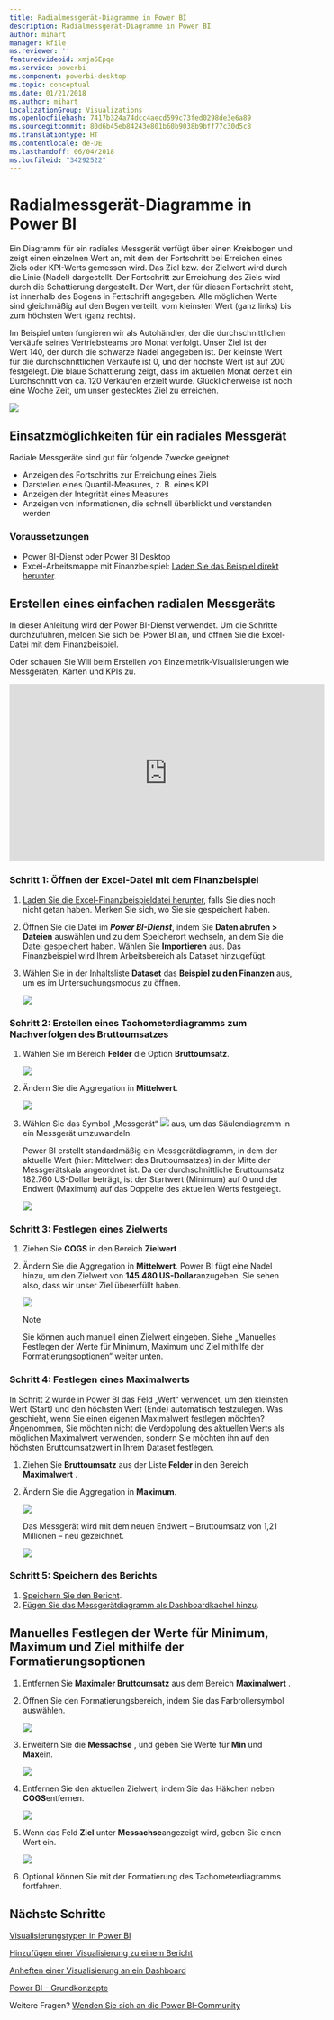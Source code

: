 ```yaml
---
title: Radialmessgerät-Diagramme in Power BI
description: Radialmessgerät-Diagramme in Power BI
author: mihart
manager: kfile
ms.reviewer: ''
featuredvideoid: xmja6Epqa
ms.service: powerbi
ms.component: powerbi-desktop
ms.topic: conceptual
ms.date: 01/21/2018
ms.author: mihart
LocalizationGroup: Visualizations
ms.openlocfilehash: 7417b324a74dcc4aecd599c73fed0298de3e6a89
ms.sourcegitcommit: 80d6b45eb84243e801b60b9038b9bff77c30d5c8
ms.translationtype: HT
ms.contentlocale: de-DE
ms.lasthandoff: 06/04/2018
ms.locfileid: "34292522"
---
```

# <a name="radial-gauge-charts-in-power-bi"></a>Radialmessgerät-Diagramme in Power BI
Ein Diagramm für ein radiales Messgerät verfügt über einen Kreisbogen und zeigt einen einzelnen Wert an, mit dem der Fortschritt bei Erreichen eines Ziels oder KPI-Werts gemessen wird.  Das Ziel bzw. der Zielwert wird durch die Linie (Nadel) dargestellt. Der Fortschritt zur Erreichung des Ziels wird durch die Schattierung dargestellt.  Der Wert, der für diesen Fortschritt steht, ist innerhalb des Bogens in Fettschrift angegeben. Alle möglichen Werte sind gleichmäßig auf den Bogen verteilt, vom kleinsten Wert (ganz links) bis zum höchsten Wert (ganz rechts).

Im Beispiel unten fungieren wir als Autohändler, der die durchschnittlichen Verkäufe seines Vertriebsteams pro Monat verfolgt. Unser Ziel ist der Wert 140, der durch die schwarze Nadel angegeben ist.  Der kleinste Wert für die durchschnittlichen Verkäufe ist 0, und der höchste Wert ist auf 200 festgelegt.  Die blaue Schattierung zeigt, dass im aktuellen Monat derzeit ein Durchschnitt von ca. 120 Verkäufen erzielt wurde. Glücklicherweise ist noch eine Woche Zeit, um unser gestecktes Ziel zu erreichen.

![](media/power-bi-visualization-radial-gauge-charts/gauge_m.png)

## <a name="when-to-use-a-radial-gauge"></a>Einsatzmöglichkeiten für ein radiales Messgerät
Radiale Messgeräte sind gut für folgende Zwecke geeignet:

* Anzeigen des Fortschritts zur Erreichung eines Ziels
* Darstellen eines Quantil-Measures, z. B. eines KPI
* Anzeigen der Integrität eines Measures
* Anzeigen von Informationen, die schnell überblickt und verstanden werden

### <a name="prerequisites"></a>Voraussetzungen
 - Power BI-Dienst oder Power BI Desktop
 - Excel-Arbeitsmappe mit Finanzbeispiel: [Laden Sie das Beispiel direkt herunter](http://go.microsoft.com/fwlink/?LinkID=521962).

## <a name="create-a-basic-radial-gauge"></a>Erstellen eines einfachen radialen Messgeräts
In dieser Anleitung wird der Power BI-Dienst verwendet. Um die Schritte durchzuführen, melden Sie sich bei Power BI an, und öffnen Sie die Excel-Datei mit dem Finanzbeispiel.  

Oder schauen Sie Will beim Erstellen von Einzelmetrik-Visualisierungen wie Messgeräten, Karten und KPIs zu.

<iframe width="560" height="315" src="https://www.youtube.com/embed/xmja6EpqaO0?list=PL1N57mwBHtN0JFoKSR0n-tBkUJHeMP2cP" frameborder="0" allowfullscreen></iframe>

### <a name="step-1-open-the-financial-sample-excel-file"></a>Schritt 1: Öffnen der Excel-Datei mit dem Finanzbeispiel
1. [Laden Sie die Excel-Finanzbeispieldatei herunter](sample-financial-download.md), falls Sie dies noch nicht getan haben. Merken Sie sich, wo Sie sie gespeichert haben.

2. Öffnen Sie die Datei im ***Power BI-Dienst***, indem Sie **Daten abrufen \> Dateien** auswählen und zu dem Speicherort wechseln, an dem Sie die Datei gespeichert haben. Wählen Sie **Importieren** aus. Das Finanzbeispiel wird Ihrem Arbeitsbereich als Dataset hinzugefügt.

3. Wählen Sie in der Inhaltsliste **Dataset** das **Beispiel zu den Finanzen** aus, um es im Untersuchungsmodus zu öffnen.

    ![](media/power-bi-visualization-radial-gauge-charts/power-bi-dataset.png)

### <a name="step-2-create-a-gauge-to-track-gross-sales"></a>Schritt 2: Erstellen eines Tachometerdiagramms zum Nachverfolgen des Bruttoumsatzes
1. Wählen Sie im Bereich **Felder** die Option **Bruttoumsatz**.
   
   ![](media/power-bi-visualization-radial-gauge-charts/grosssalesvalue_new.png)
2. Ändern Sie die Aggregation in **Mittelwert**.
   
   ![](media/power-bi-visualization-radial-gauge-charts/changetoaverage_new.png)
3. Wählen Sie das Symbol „Messgerät“ ![](media/power-bi-visualization-radial-gauge-charts/gaugeicon_new.png) aus, um das Säulendiagramm in ein Messgerät umzuwandeln.
   
   Power BI erstellt standardmäßig ein Messgerätdiagramm, in dem der aktuelle Wert (hier: Mittelwert des Bruttoumsatzes) in der Mitte der Messgerätskala angeordnet ist. Da der durchschnittliche Bruttoumsatz 182.760 US-Dollar beträgt, ist der Startwert (Minimum) auf 0 und der Endwert (Maximum) auf das Doppelte des aktuellen Werts festgelegt.
   
   ![](media/power-bi-visualization-radial-gauge-charts/gauge_no_target.png)

### <a name="step-3-set-a-target-value"></a>Schritt 3: Festlegen eines Zielwerts
1. Ziehen Sie **COGS** in den Bereich **Zielwert** .
2. Ändern Sie die Aggregation in **Mittelwert**.
   Power BI fügt eine Nadel hinzu, um den Zielwert von **145.480 US-Dollar**anzugeben. Sie sehen also, dass wir unser Ziel übererfüllt haben.
   
   ![](media/power-bi-visualization-radial-gauge-charts/gaugeinprogress_new.png)
   
   > [!NOTE]
   > Sie können auch manuell einen Zielwert eingeben.  Siehe „Manuelles Festlegen der Werte für Minimum, Maximum und Ziel mithilfe der Formatierungsoptionen“ weiter unten.
   > 
   > 

### <a name="step-4-set-a-maximum-value"></a>Schritt 4: Festlegen eines Maximalwerts
In Schritt 2 wurde in Power BI das Feld „Wert“ verwendet, um den kleinsten Wert (Start) und den höchsten Wert (Ende) automatisch festzulegen.  Was geschieht, wenn Sie einen eigenen Maximalwert festlegen möchten?  Angenommen, Sie möchten nicht die Verdopplung des aktuellen Werts als möglichen Maximalwert verwenden, sondern Sie möchten ihn auf den höchsten Bruttoumsatzwert in Ihrem Dataset festlegen. 

1. Ziehen Sie **Bruttoumsatz** aus der Liste **Felder** in den Bereich **Maximalwert** .
2. Ändern Sie die Aggregation in **Maximum**.
   
   ![](media/power-bi-visualization-radial-gauge-charts/setmaximum_new.png)
   
   Das Messgerät wird mit dem neuen Endwert – Bruttoumsatz von 1,21 Millionen – neu gezeichnet.
   
   ![](media/power-bi-visualization-radial-gauge-charts/power-bi-final-gauge.png)

### <a name="step-5-save-your-report"></a>Schritt 5: Speichern des Berichts
1. [Speichern Sie den Bericht](service-report-save.md).
2. [Fügen Sie das Messgerätdiagramm als Dashboardkachel hinzu](service-dashboard-tiles.md). 

## <a name="use-formatting-options-to-manually-set-minimum-maximum-and-target-values"></a>Manuelles Festlegen der Werte für Minimum, Maximum und Ziel mithilfe der Formatierungsoptionen
1. Entfernen Sie **Maximaler Bruttoumsatz** aus dem Bereich **Maximalwert** .
2. Öffnen Sie den Formatierungsbereich, indem Sie das Farbrollersymbol auswählen.
   
   ![](media/power-bi-visualization-radial-gauge-charts/power-bi-roller.png)
3. Erweitern Sie die **Messachse** , und geben Sie Werte für **Min** und **Max**ein.
   
    ![](media/power-bi-visualization-radial-gauge-charts/power-bi-gauge-axis.png)
4. Entfernen Sie den aktuellen Zielwert, indem Sie das Häkchen neben **COGS**entfernen.
   
    ![](media/power-bi-visualization-radial-gauge-charts/pbi_remove_target.png)
5. Wenn das Feld **Ziel** unter **Messachse**angezeigt wird, geben Sie einen Wert ein.
   
    ![](media/power-bi-visualization-radial-gauge-charts/power-bi-gauge-target.png)
6. Optional können Sie mit der Formatierung des Tachometerdiagramms fortfahren.

## <a name="next-steps"></a>Nächste Schritte
[Visualisierungstypen in Power BI](power-bi-visualization-types-for-reports-and-q-and-a.md)

[Hinzufügen einer Visualisierung zu einem Bericht](power-bi-report-add-visualizations-i.md)

[Anheften einer Visualisierung an ein Dashboard](service-dashboard-pin-tile-from-report.md)

[ Power BI – Grundkonzepte](service-basic-concepts.md)

Weitere Fragen? [Wenden Sie sich an die Power BI-Community](http://community.powerbi.com/)

